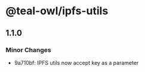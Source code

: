 # @teal-owl/ipfs-utils

## 1.1.0

### Minor Changes

- 9a710bf: IPFS utils now accept key as a parameter
